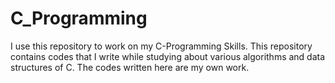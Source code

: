# C_Programming
I use this repository to work on my C-Programming Skills. This repository contains codes that I write while studying about various algorithms and data structures of C. The codes written here are my own work.  
